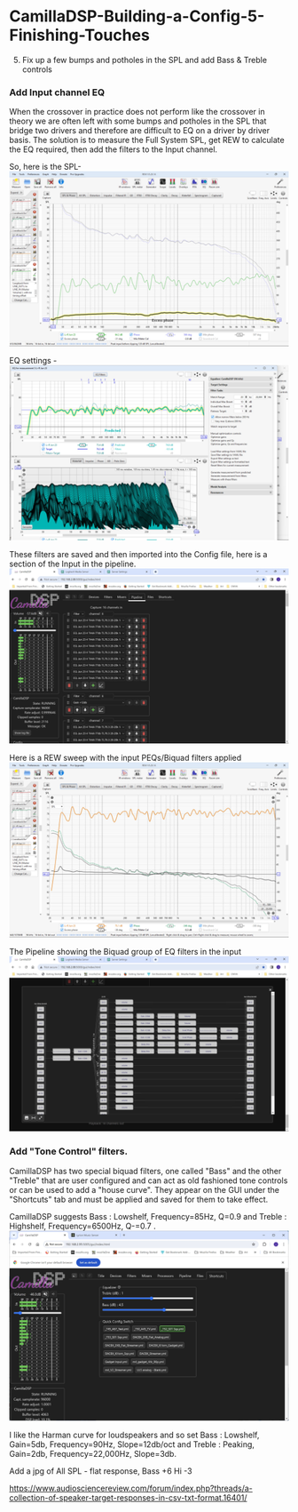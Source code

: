 # CamillaDSP-Building-a-Config-5-Finishing-Touches
5. Fix up a few bumps and potholes in the SPL and add Bass &amp; Treble controls

### Add Input channel EQ
When the crossover in practice does not perform like the crossover in theory we are often left with some bumps and potholes in the SPL that bridge two drivers and therefore are difficult to EQ on a driver by driver basis. The solution is to measure the Full System SPL, get REW to calculate the EQ required, then add the filters to the Input channel.

So, here is the SPL-
![alt text](<Images/Jun 23 2 T44_A67 new pf - no input peqs.jpg>)
 

EQ settings - 
![alt text](<Images/EQ Jun 23 4 T44A 77db TL76.3 20-20k 1db.jpg>)




These filters are saved and then imported into the Config file, here is a section of the Input in the pipeline.
![alt text](<Images/CamillaDSP GUI, Pipeline tab showing input filters.jpg>)


Here is a REW sweep with the input PEQs/Biquad filters applied
![alt text](<Images/Jun 23 5 T45_A67 FS 77db new pf input peqs.jpg>)



The Pipeline showing the Biquad group of EQ filters in the input
![alt text](<Images/CamillaDSP GUI Pipeline plot collapsed.jpg>)

### Add "Tone Control" filters. 
CamillaDSP has two special biquad filters, one called "Bass" and the other "Treble" that are user configured and can act as old fashioned tone controls or can be used to add a "house curve". They appear on the GUI under the "Shortcuts" tab and must be applied and saved for them to take effect. 

CamillaDSP suggests Bass : Lowshelf, Frequency=85Hz, Q=0.9 
and Treble : Highshelf, Frequency=6500Hz, Q-=0.7 .
![alt text](<Images/CamillaDSP GUI Shortcuts.jpg>)


I like the Harman curve for loudspeakers and so set 
Bass : Lowshelf, Gain=5db, Frequency=90Hz, Slope=12db/oct and 
Treble : Peaking, Gain=2db, Frequency=22,000Hz, Slope=3db.

Add a jpg of All SPL - flat response, Bass +6 Hi -3 

https://www.audiosciencereview.com/forum/index.php?threads/a-collection-of-speaker-target-responses-in-csv-txt-format.16401/
